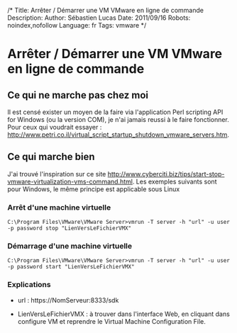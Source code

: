 /*
Title: Arrêter / Démarrer une VM VMware en ligne de commande
Description: 
Author: Sébastien Lucas
Date: 2011/09/16
Robots: noindex,nofollow
Language: fr
Tags: vmware
*/
# Arrêter / Démarrer une VM VMware en ligne de commande

## Ce qui ne marche pas chez moi
Il est censé exister un moyen de la faire via l'application Perl scripting API for Windows (ou la version COM), je n'ai jamais reussi à le faire fonctionner. Pour ceux qui voudrait essayer : http://www.petri.co.il/virtual_script_startup_shutdown_vmware_servers.htm.
## Ce qui marche bien

J'ai trouvé l'inspiration sur ce site http://www.cyberciti.biz/tips/start-stop-vmware-virtualization-vms-command.html. Les exemples suivants sont pour Windows, le même principe est applicable sous Linux
### Arrêt d'une machine virtuelle

```
C:\Program Files\VMware\VMware Server>vmrun -T server -h "url" -u user -p password stop "LienVersLeFichierVMX"
```
### Démarrage d'une machine virtuelle

```
C:\Program Files\VMware\VMware Server>vmrun -T server -h "url" -u user -p password start "LienVersLeFichierVMX"
```
### Explications

*	url : https://NomServeur:8333/sdk

*	LienVersLeFichierVMX : à trouver dans l'interface Web, en cliquant dans configure VM et reprendre le Virtual Machine Configuration File.





